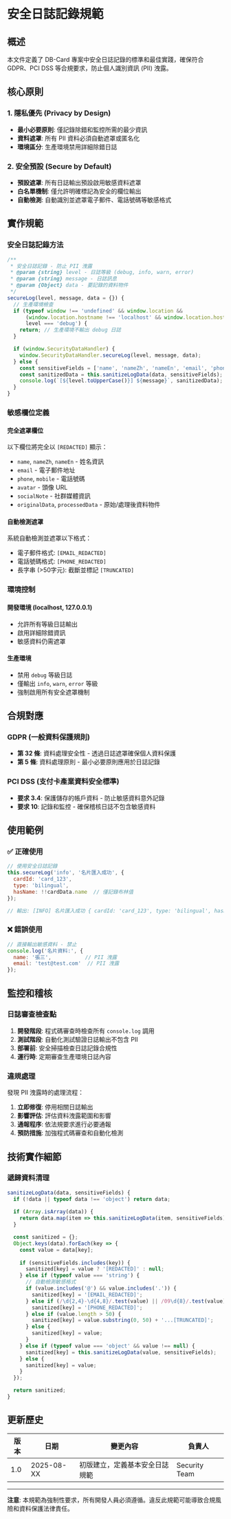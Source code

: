 # 安全日誌記錄規範

## 概述

本文件定義了 DB-Card 專案中安全日誌記錄的標準和最佳實踐，確保符合 GDPR、PCI DSS 等合規要求，防止個人識別資訊 (PII) 洩露。

## 核心原則

### 1. 隱私優先 (Privacy by Design)
- **最小必要原則**: 僅記錄除錯和監控所需的最少資訊
- **資料遮罩**: 所有 PII 資料必須自動遮罩或匿名化
- **環境區分**: 生產環境禁用詳細除錯日誌

### 2. 安全預設 (Secure by Default)
- **預設遮罩**: 所有日誌輸出預設啟用敏感資料遮罩
- **白名單機制**: 僅允許明確標記為安全的欄位輸出
- **自動檢測**: 自動識別並遮罩電子郵件、電話號碼等敏感格式

## 實作規範

### 安全日誌記錄方法

```javascript
/**
 * 安全日誌記錄 - 防止 PII 洩露
 * @param {string} level - 日誌等級 (debug, info, warn, error)
 * @param {string} message - 日誌訊息
 * @param {Object} data - 要記錄的資料物件
 */
secureLog(level, message, data = {}) {
  // 生產環境檢查
  if (typeof window !== 'undefined' && window.location && 
      (window.location.hostname !== 'localhost' && window.location.hostname !== '127.0.0.1') &&
      level === 'debug') {
    return; // 生產環境不輸出 debug 日誌
  }

  if (window.SecurityDataHandler) {
    window.SecurityDataHandler.secureLog(level, message, data);
  } else {
    const sensitiveFields = ['name', 'nameZh', 'nameEn', 'email', 'phone', 'mobile', 'avatar', 'socialNote', 'originalData', 'processedData'];
    const sanitizedData = this.sanitizeLogData(data, sensitiveFields);
    console.log(`[${level.toUpperCase()}] ${message}`, sanitizedData);
  }
}
```

### 敏感欄位定義

#### 完全遮罩欄位
以下欄位將完全以 `[REDACTED]` 顯示：
- `name`, `nameZh`, `nameEn` - 姓名資訊
- `email` - 電子郵件地址
- `phone`, `mobile` - 電話號碼
- `avatar` - 頭像 URL
- `socialNote` - 社群媒體資訊
- `originalData`, `processedData` - 原始/處理後資料物件

#### 自動檢測遮罩
系統自動檢測並遮罩以下格式：
- 電子郵件格式: `[EMAIL_REDACTED]`
- 電話號碼格式: `[PHONE_REDACTED]`
- 長字串 (>50字元): 截斷並標記 `[TRUNCATED]`

### 環境控制

#### 開發環境 (localhost, 127.0.0.1)
- 允許所有等級日誌輸出
- 啟用詳細除錯資訊
- 敏感資料仍需遮罩

#### 生產環境
- 禁用 `debug` 等級日誌
- 僅輸出 `info`, `warn`, `error` 等級
- 強制啟用所有安全遮罩機制

## 合規對應

### GDPR (一般資料保護規則)
- **第 32 條**: 資料處理安全性 - 透過日誌遮罩確保個人資料保護
- **第 5 條**: 資料處理原則 - 最小必要原則應用於日誌記錄

### PCI DSS (支付卡產業資料安全標準)
- **要求 3.4**: 保護儲存的帳戶資料 - 防止敏感資料意外記錄
- **要求 10**: 記錄和監控 - 確保稽核日誌不包含敏感資料

## 使用範例

### ✅ 正確使用
```javascript
// 使用安全日誌記錄
this.secureLog('info', '名片匯入成功', {
  cardId: 'card_123',
  type: 'bilingual',
  hasName: !!cardData.name  // 僅記錄布林值
});

// 輸出: [INFO] 名片匯入成功 { cardId: 'card_123', type: 'bilingual', hasName: true }
```

### ❌ 錯誤使用
```javascript
// 直接輸出敏感資料 - 禁止
console.log('名片資料:', {
  name: '張三',           // PII 洩露
  email: 'test@test.com'  // PII 洩露
});
```

## 監控和稽核

### 日誌審查檢查點
1. **開發階段**: 程式碼審查時檢查所有 `console.log` 調用
2. **測試階段**: 自動化測試驗證日誌輸出不包含 PII
3. **部署前**: 安全掃描檢查日誌記錄合規性
4. **運行時**: 定期審查生產環境日誌內容

### 違規處理
發現 PII 洩露時的處理流程：
1. **立即修復**: 停用相關日誌輸出
2. **影響評估**: 評估資料洩露範圍和影響
3. **通報程序**: 依法規要求進行必要通報
4. **預防措施**: 加強程式碼審查和自動化檢測

## 技術實作細節

### 遞歸資料清理
```javascript
sanitizeLogData(data, sensitiveFields) {
  if (!data || typeof data !== 'object') return data;
  
  if (Array.isArray(data)) {
    return data.map(item => this.sanitizeLogData(item, sensitiveFields));
  }

  const sanitized = {};
  Object.keys(data).forEach(key => {
    const value = data[key];
    
    if (sensitiveFields.includes(key)) {
      sanitized[key] = value ? '[REDACTED]' : null;
    } else if (typeof value === 'string') {
      // 自動檢測敏感格式
      if (value.includes('@') && value.includes('.')) {
        sanitized[key] = '[EMAIL_REDACTED]';
      } else if (/\d{2,4}-\d{4,8}/.test(value) || /09\d{8}/.test(value)) {
        sanitized[key] = '[PHONE_REDACTED]';
      } else if (value.length > 50) {
        sanitized[key] = value.substring(0, 50) + '...[TRUNCATED]';
      } else {
        sanitized[key] = value;
      }
    } else if (typeof value === 'object' && value !== null) {
      sanitized[key] = this.sanitizeLogData(value, sensitiveFields);
    } else {
      sanitized[key] = value;
    }
  });

  return sanitized;
}
```

## 更新歷史

| 版本 | 日期 | 變更內容 | 負責人 |
|------|------|----------|--------|
| 1.0 | 2025-08-XX | 初版建立，定義基本安全日誌規範 | Security Team |

---

**注意**: 本規範為強制性要求，所有開發人員必須遵循。違反此規範可能導致合規風險和資料保護法律責任。
